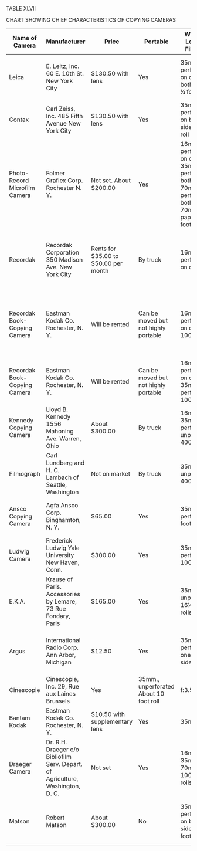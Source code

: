 TABLE XLVII

CHART SHOWING CHIEF CHARACTERISTICS OF COPYING CAMERAS
  
| Name of Camera | Manufacturer | Price | Portable | Width and Length of Film Used | Lens | Copy Bound Materials | Frame Exposure | Automatic Features |
|----|----|----|----|----|----|:----:|----|----|
| Leica | E. Leitz, Inc. 60 E. 10th St. New York City | $130.50 with lens | Yes | 35mm., perforated on one or both sides. 5 ¼ foot roll | f:3.5 50mm. | Yes | Fixed | Focal plane shutter makes double exposures impossible |
| Contax | Carl Zeiss, Inc. 485 Fifth Avenue New York City | $130.50 with lens | Yes | 35mm., perforated on both sides. 5-foot roll | f:3.5 50mm. | Yes | Fixed | |
| Photo-Record Microfilm Camera | Folmer Graflex Corp. Rochester N. Y. | Not set. About $200.00 | Yes | 16mm., perforated on one side; 35mm. perforated both sides; 70mm. perforated both sides; 70mm. paper. 100 foot rolls | f:3.5-2″ or f:3.5-3″ | Yes | Can be set for single or double frames | Automatic exposure time, film turning, and lighting |
| Recordak | Recordak Corporation 350 Madison Ave. New York City | Rents for $35.00 to $50.00 per month | By truck | 16mm., perforated on one side | | No | Variable | Automatic control of exposure time and lighting, turning of film, and fixed focus |
| Recordak Book-Copying Camera | Eastman Kodak Co. Rochester, N. Y. | Will be rented | Can be moved but not highly portable | 16mm. perforated on one side; 100 foot rolls | f:4.5 32mm. | Yes | Variable | Button takes care of glass plate cover, lighting, exposures, turning film, and raising of glass cover |
| Recordak Book-Copying Camera | Eastman Kodak Co. Rochester, N. Y. | Will be rented | Can be moved but not highly portable  | 16mm. perforated on one side; 35mm. perforated; 100 foot rolls | | Yes | Variable | Same as Recordak bookcopying camera for 16mm. film alone |
| Kennedy Copying Camera | Lloyd B. Kennedy 1556 Mahoning Ave. Warren, Ohio | About $300.00 | By truck | 16mm. and 35mm. perforated or unperforated. 400 foot rolls | | Yes | Variable | Automatic shutter and film moving attachments, automatic exposures |
| Filmograph | Carl Lundberg and H. C. Lambach of Seattle, Washington | Not on market | By truck | 35mm., unperforated.  400 foot rolls | | Yes | Variable | Automatic exposures, lighting, and film turning |
| Ansco Copying Camera | Agfa Ansco Corp.  Binghamton, N. Y. | $65.00 | Yes | 35mm. perforated. 3 foot rolls | f:6.3 | Yes | Fixed. One-half size of Leica frame | |
| Ludwig Camera | Frederick Ludwig Yale University New Haven, Conn. | $300.00 | Yes | 35mm. perforated. 100 foot rolls | f:3.5 50mm. | Yes | Fixed. Same size as Leica frame | |
| E.K.A. | Krause of Paris. Accessories by Lemare, 73 Rue Fondary, Paris | $165.00 | Yes | 35mm. unperforated 16½ foot rolls | Tessar f:3.5 or f:4.5 | Yes | Fixed. 30mm. x 45mm. | |
| Argus | International Radio Corp. Ann Arbor, Michigan | $12.50 | Yes | 35mm., perforated one or both sides 5 feet | Ilex f:4.5 | Yes | Fixed. Same size as Leica frame; new | None |
| Cinescopie | Cinescopie, Inc. 29, Rue aux Laines Brussels | Yes | 35mm., unperforated About 10 foot roll | f:3.5 | Yes | Fixed | Automatic exposure up to one second |
| Bantam Kodak | Eastman Kodak Co. Rochester, N. Y. | $10.50 with supplementary lens | Yes | 35mm. 5 feet | | Yes | | |
| Draeger Camera | Dr. R.H. Draeger c/o Bibliofilm Serv. Depart. of Agriculture, Washington, D. C. | Not set | Yes | 16mm., 35mm., and 70mm. film. 1000 foot rolls | Tessar f:6.3 | Yes | Ranges from ½″ x 1½″ | Automatic focusing, timing, lighting, and film turning |
| Matson | Robert Matson | About $300.00 | No | 35mm. perforated on both sides. 200 foot rolls | | Yes | Fixed. ¾″ x 1″  | Automatic foot pedal controlling film turning and exposures |

